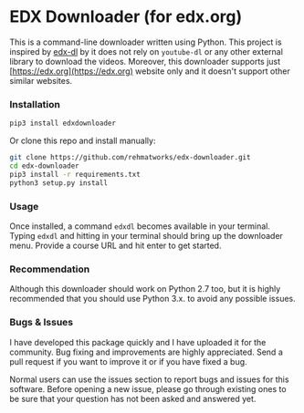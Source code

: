# EDX Downloader (for edx.org)
This is a command-line downloader written using Python. This project is inspired by [edx-dl](https://github.com/coursera-dl/edx-dl) by it does not rely on `youtube-dl` or any other external library to download the videos. Moreover, this downloader supports just [https://edx.org](https://edx.org) website only and it doesn't support other similar websites.

### Installation
```bash
pip3 install edxdownloader
```

Or clone this repo and install manually:

```bash
git clone https://github.com/rehmatworks/edx-downloader.git
cd edx-downloader
pip3 install -r requirements.txt
python3 setup.py install
```

### Usage
Once installed, a command `edxdl` becomes available in your terminal. Typing `edxdl` and hitting in your terminal should bring up the downloader menu. Provide a course URL and hit enter to get started.


### Recommendation
Although this downloader should work on Python 2.7 too, but it is highly recommended that you should use Python 3.x. to avoid any possible issues.

### Bugs & Issues
I have developed this package quickly and I have uploaded it for the community. Bug fixing and improvements are highly appreciated. Send a pull request if you want to improve it or if you have fixed a bug.

Normal users can use the issues section to report bugs and issues for this software. Before opening a new issue, please go through existing ones to be sure that your question has not been asked and answered yet.
